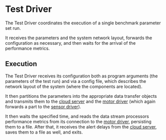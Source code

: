 # Test Driver

The Test Driver coordinates the execution of a single benchmark parameter set
run.

It receives the parameters and the system network layout, forwards the configuration
as necessary, and then waits for the arrival of the performance metrics.

## Execution
The Test Driver receives its configuration both as program arguments
(the parameters of the test run) and via a config file, which describes the
network layout of the system (where the components are located).

It then partitions the parameters into the appropriate data transfer objects and
transmits them to the [cloud server](../cloud_server) and the [motor driver](../motor_driver)
(which again forwards a part to the [sensor driver](../sensor_driver)).

It then waits the specified time, and reads the data stream processors performance metrics from
its connection to the [motor driver](../motor_driver), persisting them to a file.
After that, it receives the alert delays from the [cloud server](../cloud_server),
saves them to a file as well, and exits.